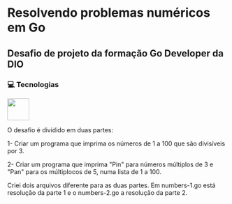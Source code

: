 # Resolvendo problemas numéricos em Go

## Desafio de projeto da formação Go Developer  da DIO

### 💻 Tecnologias

<img src = "https://cdn.jsdelivr.net/gh/devicons/devicon/icons/go/go-original.svg" height="50">



O desafio é dividido em duas partes:

1- Criar um programa que imprima os números de 1 a 100 que são divisíveis por 3.


2- Criar um programa que imprima "Pin" para números múltiplos de 3 e "Pan" para os múltiplocos de 5, numa lista de 1 a 100.


Criei dois arquivos diferente para as duas partes. Em numbers-1.go está resolução da parte 1 e o numbers-2.go a resolução da parte 2.